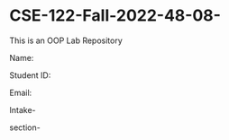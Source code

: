 # CSE-122-Fall-2022-48-08-
This is an OOP Lab Repository


Name:

Student ID:

Email:

Intake-

section-
